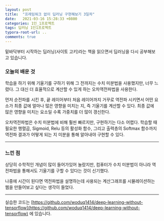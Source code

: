```yaml
---
layout: post
title:  "프레임워크 없이 딥러닝 구현해보기 3일차"
date:   2021-03-16 15:28:33 +0800
categories: 1인_1프로젝트
tags: 딥러닝 1인1프로젝트
typora-root-url: ..
comments: true
---
```


밑바닥부터 시작하는 딥러닝(사이토 고키)라는 책을 읽으면서 딥러닝을 다시 공부해보고 있습니다. 



### 오늘의 배운 것

학습을 하기 위해 기울기를 구하기 위해 그 전까지는 수치 미분법을 사용했지만, 너무 느렸다. 그 대신 더 효율적으로 계산할 수 있게 하는 오차역전파법을 사용한다.

먼저 순전파를 시킨 후, 끝 레이어부터 처음 레이어까지 거꾸로 역전파 시키면서 어떤 요소가 최종 값에 얼마나 많은 영향을 미치는 지, 즉 기울기를 계산할 수 있다. 최종 값에 많은 영향을 미치는 요소일 수록 가중치를 더 많이 갱신한다.

오차역전파법은 수치 미분법에 비해 훨씬 빠르지만, 구현하기는 다소 어렵다. 학습할 때 필요한 행렬곱, Sigmoid, Relu 등의 활성화 함수, 그리고 출력층의 Softmax 함수까지 역전파 결과가 어떻게 되는 지 미분을 통해 알아내야 구현할 수 있다.



------

### 느낀 점

상당히 수학적인 개념이 많이 들어가있어 놀랐지만, 컴퓨터가 수치 미분법이 아니라 역전파법을 통해서도 기울기를 구할 수 있다는 것이 신기했다.

나중에 시간이 된다면 역전파법을 설명하는데 사용되는 계산그래프를 시뮬레이션하는 웹을 만들어보고 싶다는 생각이 들었다.



------

실습한 코드는 [https://github.com/woduq1414/deep-learning-without-tensorflow](https://github.com/woduq1414/deep-learning-without-tensorflow) 에 있습니다.

